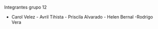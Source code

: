 Integrantes grupo 12
- Carol Velez - Avril Tihista - Priscila Alvarado - Helen Bernal -Rodrigo Vera
